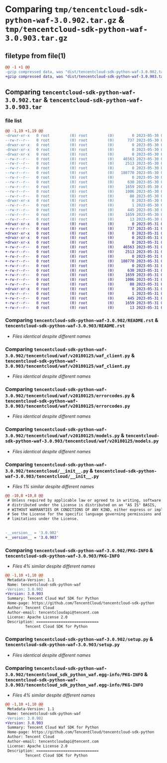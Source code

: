 # Comparing `tmp/tencentcloud-sdk-python-waf-3.0.902.tar.gz` & `tmp/tencentcloud-sdk-python-waf-3.0.903.tar.gz`

## filetype from file(1)

```diff
@@ -1 +1 @@
-gzip compressed data, was "dist/tencentcloud-sdk-python-waf-3.0.902.tar", last modified: Tue May 30 00:37:19 2023, max compression
+gzip compressed data, was "dist/tencentcloud-sdk-python-waf-3.0.903.tar", last modified: Wed May 31 02:26:04 2023, max compression
```

## Comparing `tencentcloud-sdk-python-waf-3.0.902.tar` & `tencentcloud-sdk-python-waf-3.0.903.tar`

### file list

```diff
@@ -1,19 +1,19 @@
-drwxr-xr-x   0 root         (0) root         (0)        0 2023-05-30 00:37:19.000000 tencentcloud-sdk-python-waf-3.0.902/
--rw-r--r--   0 root         (0) root         (0)      737 2023-05-30 00:37:19.000000 tencentcloud-sdk-python-waf-3.0.902/README.rst
-drwxr-xr-x   0 root         (0) root         (0)        0 2023-05-30 00:37:19.000000 tencentcloud-sdk-python-waf-3.0.902/tencentcloud/
-drwxr-xr-x   0 root         (0) root         (0)        0 2023-05-30 00:37:19.000000 tencentcloud-sdk-python-waf-3.0.902/tencentcloud/waf/
-drwxr-xr-x   0 root         (0) root         (0)        0 2023-05-30 00:37:19.000000 tencentcloud-sdk-python-waf-3.0.902/tencentcloud/waf/v20180125/
--rw-r--r--   0 root         (0) root         (0)    46563 2023-05-30 00:37:19.000000 tencentcloud-sdk-python-waf-3.0.902/tencentcloud/waf/v20180125/waf_client.py
--rw-r--r--   0 root         (0) root         (0)     2513 2023-05-30 00:37:19.000000 tencentcloud-sdk-python-waf-3.0.902/tencentcloud/waf/v20180125/errorcodes.py
--rw-r--r--   0 root         (0) root         (0)        0 2023-05-30 00:37:19.000000 tencentcloud-sdk-python-waf-3.0.902/tencentcloud/waf/v20180125/__init__.py
--rw-r--r--   0 root         (0) root         (0)   180770 2023-05-30 00:37:19.000000 tencentcloud-sdk-python-waf-3.0.902/tencentcloud/waf/v20180125/models.py
--rw-r--r--   0 root         (0) root         (0)        0 2023-05-30 00:37:19.000000 tencentcloud-sdk-python-waf-3.0.902/tencentcloud/waf/__init__.py
--rw-r--r--   0 root         (0) root         (0)      630 2023-05-30 00:37:19.000000 tencentcloud-sdk-python-waf-3.0.902/tencentcloud/__init__.py
--rw-r--r--   0 root         (0) root         (0)     1659 2023-05-30 00:37:19.000000 tencentcloud-sdk-python-waf-3.0.902/PKG-INFO
--rw-r--r--   0 root         (0) root         (0)     1006 2023-05-30 00:37:19.000000 tencentcloud-sdk-python-waf-3.0.902/setup.py
--rw-r--r--   0 root         (0) root         (0)       88 2023-05-30 00:37:19.000000 tencentcloud-sdk-python-waf-3.0.902/setup.cfg
-drwxr-xr-x   0 root         (0) root         (0)        0 2023-05-30 00:37:19.000000 tencentcloud-sdk-python-waf-3.0.902/tencentcloud_sdk_python_waf.egg-info/
--rw-r--r--   0 root         (0) root         (0)        1 2023-05-30 00:37:19.000000 tencentcloud-sdk-python-waf-3.0.902/tencentcloud_sdk_python_waf.egg-info/dependency_links.txt
--rw-r--r--   0 root         (0) root         (0)      445 2023-05-30 00:37:19.000000 tencentcloud-sdk-python-waf-3.0.902/tencentcloud_sdk_python_waf.egg-info/SOURCES.txt
--rw-r--r--   0 root         (0) root         (0)     1659 2023-05-30 00:37:19.000000 tencentcloud-sdk-python-waf-3.0.902/tencentcloud_sdk_python_waf.egg-info/PKG-INFO
--rw-r--r--   0 root         (0) root         (0)       13 2023-05-30 00:37:19.000000 tencentcloud-sdk-python-waf-3.0.902/tencentcloud_sdk_python_waf.egg-info/top_level.txt
+drwxr-xr-x   0 root         (0) root         (0)        0 2023-05-31 02:26:04.000000 tencentcloud-sdk-python-waf-3.0.903/
+-rw-r--r--   0 root         (0) root         (0)      737 2023-05-31 02:26:04.000000 tencentcloud-sdk-python-waf-3.0.903/README.rst
+drwxr-xr-x   0 root         (0) root         (0)        0 2023-05-31 02:26:04.000000 tencentcloud-sdk-python-waf-3.0.903/tencentcloud/
+drwxr-xr-x   0 root         (0) root         (0)        0 2023-05-31 02:26:04.000000 tencentcloud-sdk-python-waf-3.0.903/tencentcloud/waf/
+drwxr-xr-x   0 root         (0) root         (0)        0 2023-05-31 02:26:04.000000 tencentcloud-sdk-python-waf-3.0.903/tencentcloud/waf/v20180125/
+-rw-r--r--   0 root         (0) root         (0)    46563 2023-05-31 02:26:04.000000 tencentcloud-sdk-python-waf-3.0.903/tencentcloud/waf/v20180125/waf_client.py
+-rw-r--r--   0 root         (0) root         (0)     2513 2023-05-31 02:26:04.000000 tencentcloud-sdk-python-waf-3.0.903/tencentcloud/waf/v20180125/errorcodes.py
+-rw-r--r--   0 root         (0) root         (0)        0 2023-05-31 02:26:04.000000 tencentcloud-sdk-python-waf-3.0.903/tencentcloud/waf/v20180125/__init__.py
+-rw-r--r--   0 root         (0) root         (0)   180770 2023-05-31 02:26:04.000000 tencentcloud-sdk-python-waf-3.0.903/tencentcloud/waf/v20180125/models.py
+-rw-r--r--   0 root         (0) root         (0)        0 2023-05-31 02:26:04.000000 tencentcloud-sdk-python-waf-3.0.903/tencentcloud/waf/__init__.py
+-rw-r--r--   0 root         (0) root         (0)      630 2023-05-31 02:26:04.000000 tencentcloud-sdk-python-waf-3.0.903/tencentcloud/__init__.py
+-rw-r--r--   0 root         (0) root         (0)     1659 2023-05-31 02:26:04.000000 tencentcloud-sdk-python-waf-3.0.903/PKG-INFO
+-rw-r--r--   0 root         (0) root         (0)     1006 2023-05-31 02:26:04.000000 tencentcloud-sdk-python-waf-3.0.903/setup.py
+-rw-r--r--   0 root         (0) root         (0)       88 2023-05-31 02:26:04.000000 tencentcloud-sdk-python-waf-3.0.903/setup.cfg
+drwxr-xr-x   0 root         (0) root         (0)        0 2023-05-31 02:26:04.000000 tencentcloud-sdk-python-waf-3.0.903/tencentcloud_sdk_python_waf.egg-info/
+-rw-r--r--   0 root         (0) root         (0)        1 2023-05-31 02:26:04.000000 tencentcloud-sdk-python-waf-3.0.903/tencentcloud_sdk_python_waf.egg-info/dependency_links.txt
+-rw-r--r--   0 root         (0) root         (0)      445 2023-05-31 02:26:04.000000 tencentcloud-sdk-python-waf-3.0.903/tencentcloud_sdk_python_waf.egg-info/SOURCES.txt
+-rw-r--r--   0 root         (0) root         (0)     1659 2023-05-31 02:26:04.000000 tencentcloud-sdk-python-waf-3.0.903/tencentcloud_sdk_python_waf.egg-info/PKG-INFO
+-rw-r--r--   0 root         (0) root         (0)       13 2023-05-31 02:26:04.000000 tencentcloud-sdk-python-waf-3.0.903/tencentcloud_sdk_python_waf.egg-info/top_level.txt
```

### Comparing `tencentcloud-sdk-python-waf-3.0.902/README.rst` & `tencentcloud-sdk-python-waf-3.0.903/README.rst`

 * *Files identical despite different names*

### Comparing `tencentcloud-sdk-python-waf-3.0.902/tencentcloud/waf/v20180125/waf_client.py` & `tencentcloud-sdk-python-waf-3.0.903/tencentcloud/waf/v20180125/waf_client.py`

 * *Files identical despite different names*

### Comparing `tencentcloud-sdk-python-waf-3.0.902/tencentcloud/waf/v20180125/errorcodes.py` & `tencentcloud-sdk-python-waf-3.0.903/tencentcloud/waf/v20180125/errorcodes.py`

 * *Files identical despite different names*

### Comparing `tencentcloud-sdk-python-waf-3.0.902/tencentcloud/waf/v20180125/models.py` & `tencentcloud-sdk-python-waf-3.0.903/tencentcloud/waf/v20180125/models.py`

 * *Files identical despite different names*

### Comparing `tencentcloud-sdk-python-waf-3.0.902/tencentcloud/__init__.py` & `tencentcloud-sdk-python-waf-3.0.903/tencentcloud/__init__.py`

 * *Files 1% similar despite different names*

```diff
@@ -10,8 +10,8 @@
 # Unless required by applicable law or agreed to in writing, software
 # distributed under the License is distributed on an "AS IS" BASIS,
 # WITHOUT WARRANTIES OR CONDITIONS OF ANY KIND, either express or implied.
 # See the License for the specific language governing permissions and
 # limitations under the License.
 
 
-__version__ = '3.0.902'
+__version__ = '3.0.903'
```

### Comparing `tencentcloud-sdk-python-waf-3.0.902/PKG-INFO` & `tencentcloud-sdk-python-waf-3.0.903/PKG-INFO`

 * *Files 4% similar despite different names*

```diff
@@ -1,10 +1,10 @@
 Metadata-Version: 1.1
 Name: tencentcloud-sdk-python-waf
-Version: 3.0.902
+Version: 3.0.903
 Summary: Tencent Cloud Waf SDK for Python
 Home-page: https://github.com/TencentCloud/tencentcloud-sdk-python
 Author: Tencent Cloud
 Author-email: tencentcloudapi@tencent.com
 License: Apache License 2.0
 Description: ============================
         Tencent Cloud SDK for Python
```

### Comparing `tencentcloud-sdk-python-waf-3.0.902/setup.py` & `tencentcloud-sdk-python-waf-3.0.903/setup.py`

 * *Files identical despite different names*

### Comparing `tencentcloud-sdk-python-waf-3.0.902/tencentcloud_sdk_python_waf.egg-info/PKG-INFO` & `tencentcloud-sdk-python-waf-3.0.903/tencentcloud_sdk_python_waf.egg-info/PKG-INFO`

 * *Files 4% similar despite different names*

```diff
@@ -1,10 +1,10 @@
 Metadata-Version: 1.1
 Name: tencentcloud-sdk-python-waf
-Version: 3.0.902
+Version: 3.0.903
 Summary: Tencent Cloud Waf SDK for Python
 Home-page: https://github.com/TencentCloud/tencentcloud-sdk-python
 Author: Tencent Cloud
 Author-email: tencentcloudapi@tencent.com
 License: Apache License 2.0
 Description: ============================
         Tencent Cloud SDK for Python
```

